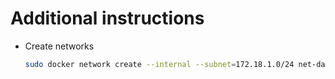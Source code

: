 # Additional instructions

- Create networks

  ```bash
  sudo docker network create --internal --subnet=172.18.1.0/24 net-dabloon
  ```
